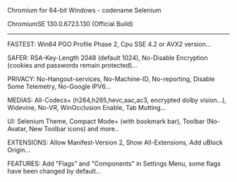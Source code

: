 




Chromium for 64-bit Windows - codename Selenium

ChromiumSE 130.0.6723.130 (Official Build)
__________________________________________________________________________________

FASTEST: Win64 PGO Profile Phase 2, Cpu SSE 4.2 or AVX2 version...

SAFER: RSA-Key-Length 2048 (default 1024), No-Disable Encryption (cookies and passwords remain protected)...

PRIVACY: No-Hangout-services, No-Machine-ID, No-reporting, Disable Some Telemetry, No-Google IPV6...

MEDIAS: All-Codecs+ (h264,h265,hevc,aac,ac3, encrypted dolby vision...), Widevine, No-VR, WinOcclusion Enable, Tab Mutting...

UI: Selenium Theme, Compact Mode+ (with bookmark bar), Toolbar (No-Avatar, New Toolbar icons) and more..

EXTENSIONS: Allow Manifest-Version 2, Show All-Extensions, Add uBlock Origin...

FEATURES: Add "Flags" and "Components" in Settings Menu, some flags have been changed by default...

